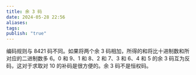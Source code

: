 ```yaml
---
title: 余 3 码
date: 2024-05-28 22:56
aliases: 
tags: 
publish: "true"
---
```

编码规则与 8421 码不同。如果将两个余 3 码相加，所得的和将比十进制数和所对应的二进制数多 6。0 和 9、1 和 8、2 和 7、3 和 6、4 和 5 的余 3 码互为反码，这对于求取对 10 的补码是很方便的。余 3 码不是恒权码。